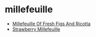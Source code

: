 # millefeuille

 * [Millefeuille Of Fresh Figs And Ricotta](../../index/m/millefeuille-of-fresh-figs-and-ricotta-242824.json)
 * [Strawberry Millefeuille](../../index/s/strawberry-millefeuille.json)
